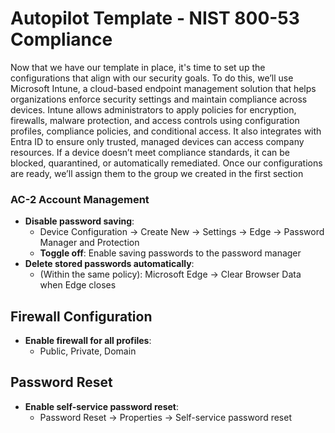 # Autopilot Template - NIST 800-53 Compliance

Now that we have our template in place, it's time to set up the configurations that align with our security goals. To do this, we’ll use Microsoft Intune, a cloud-based endpoint management solution that helps organizations enforce security settings and maintain compliance across devices. Intune allows administrators to apply policies for encryption, firewalls, malware protection, and access controls using configuration profiles, compliance policies, and conditional access. It also integrates with Entra ID to ensure only trusted, managed devices can access company resources. If a device doesn’t meet compliance standards, it can be blocked, quarantined, or automatically remediated. Once our configurations are ready, we’ll assign them to the group we created in the first section


### **AC-2 Account Management**
- **Disable password saving**:  
  - Device Configuration → Create New → Settings → Edge → Password Manager and Protection  
  - **Toggle off**: Enable saving passwords to the password manager  
- **Delete stored passwords automatically**:  
  - (Within the same policy): Microsoft Edge → Clear Browser Data when Edge closes  

## **Firewall Configuration**
- **Enable firewall for all profiles**:  
  - Public, Private, Domain  

## **Password Reset**
- **Enable self-service password reset**:  
  - Password Reset → Properties → Self-service password reset  
